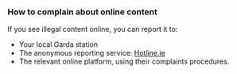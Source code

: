 ###  How to complain about online content

If you see illegal content online, you can report it to:

  * Your local Garda station 
  * The anonymous reporting service: [ Hotline.ie ](https://www.hotline.ie/contact-us/)
  * The relevant online platform, using their complaints procedures. 
